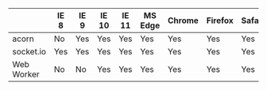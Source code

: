 |            | IE 8 | IE 9 | IE 10 | IE 11 | MS Edge | Chrome | Firefox | Safari |
|------------|------|------|-------|-------|---------|--------|---------|--------|
| acorn      | No   | Yes  | Yes   | Yes   | Yes     | Yes    | Yes     | Yes    |
| socket.io  | Yes  | Yes  | Yes   | Yes   | Yes     | Yes    | Yes     | Yes    |
| Web Worker | No   | No   | Yes   | Yes   | Yes     | Yes    | Yes     | Yes    |